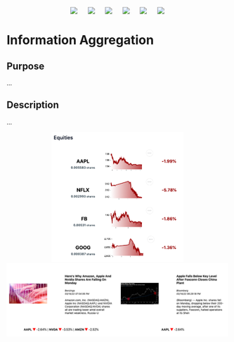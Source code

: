<p align="center">
  <img src="https://datapane.com/static/datapane-icon.png" width="75"/> &nbsp;&nbsp;&nbsp;&nbsp;
  <img src="https://upload.wikimedia.org/wikipedia/commons/thumb/4/40/New_York_Times_logo_variation.jpg/1280px-New_York_Times_logo_variation.jpg" width="100"/> &nbsp;&nbsp;&nbsp;&nbsp;
  <img src="https://upload.wikimedia.org/wikipedia/commons/2/2f/ESPN_wordmark.svg" width="150"/> &nbsp;&nbsp;&nbsp;&nbsp;
  <img src="https://upload.wikimedia.org/wikipedia/commons/2/26/Spotify_logo_with_text.svg" width="150"/> &nbsp;&nbsp;&nbsp;&nbsp;
  <img src="https://upload.wikimedia.org/wikipedia/commons/1/13/FiveThirtyEight_Logo.svg" width="150"/> &nbsp;&nbsp;&nbsp;&nbsp;
  <img src="https://upload.wikimedia.org/wikipedia/en/6/6d/Lichess_Logo_2019.png" width="75"/>
</p>

# Information Aggregation
 
## Purpose

...

## Description

...

<p align="center">
 <img src="https://github.com/iainmuir6/Portfolio-Analysis/blob/main/snippets/holdings.png" width="300"/>
 <img src="https://github.com/iainmuir6/Portfolio-Analysis/blob/main/snippets/news.png" width="650"/>
</p>
